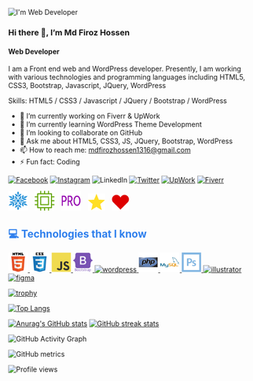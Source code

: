 ![I'm Web Developer](https://pbs.twimg.com/profile_banners/1316954352808992768/1602827312/1500x500)

### Hi there 👋, I’m Md Firoz Hossen
#### Web Developer

I am a Front end web and WordPress developer. Presently, I am working with various technologies and programming languages including HTML5, CSS3, Bootstrap, Javascript, JQuery, WordPress

Skills: HTML5 / CSS3 / Javascript / JQuery / Bootstrap / WordPress

- 🔭 I’m currently working on Fiverr & UpWork 
- 🌱 I’m currently learning WordPress Theme Development 
- 👯 I’m looking to collaborate on GitHub 
- 💬 Ask me about HTML5, CSS3, JS, JQuery, Bootstrap, WordPress 
- 📫 How to reach me: mdfirozhossen1316@gmail.com 
- ⚡ Fun fact: Coding 

<a href="https://www.facebook.com/Firozvslikhon">![Facebook](https://img.shields.io/badge/Facebook-%231877F2.svg?style=for-the-badge&logo=Facebook&logoColor=white)</a>
<a href="https://www.instagram.com/wordpress_theme_developer/">![Instagram](https://img.shields.io/badge/Instagram-%23E4405F.svg?style=for-the-badge&logo=Instagram&logoColor=white)</a>
![LinkedIn](https://img.shields.io/badge/linkedin-%230077B5.svg?style=for-the-badge&logo=linkedin&logoColor=white)
<a href="https://twitter.com/developer_mf">![Twitter](https://img.shields.io/badge/Twitter-%231DA1F2.svg?style=for-the-badge&logo=Twitter&logoColor=white)</a>
<a href="https://www.upwork.com/freelancers/~012d4d08289f49acdf">![UpWork](https://img.shields.io/badge/upwork-%230077B5.svg?style=for-the-badge&logo=upwork&logoColor=white)</a>
<a href="https://www.fiverr.com/mdfiroz6113?up_rollout=true">![Fiverr](https://img.shields.io/badge/fiverr-%230077B5.svg?style=for-the-badge&logo=fiverr&logoColor=white)</a> 

<a href='https://archiveprogram.github.com/'><img src='https://raw.githubusercontent.com/acervenky/animated-github-badges/master/assets/acbadge.gif' width='40' height='40'></a> <a href='https://docs.github.com/en/developers'><img src='https://raw.githubusercontent.com/acervenky/animated-github-badges/master/assets/devbadge.gif' width='40' height='40'></a> <a href='https://github.com/pricing'><img src='https://raw.githubusercontent.com/acervenky/animated-github-badges/master/assets/pro.gif' width='40' height='40'></a> <a href='https://stars.github.com/'><img src='https://raw.githubusercontent.com/acervenky/animated-github-badges/master/assets/starbadge.gif' width='35' height='35'></a> <a href='https://docs.github.com/en/github/supporting-the-open-source-community-with-github-sponsors'><img src='https://raw.githubusercontent.com/acervenky/animated-github-badges/master/assets/sponsorbadge.gif' width='35' height='35'></a> 

<h2 align="left" style="color:#3080ed;">💻 Technologies that I know</h2>
<p align="left"> <a href="https://www.w3.org/html/" target="_blank" rel="noreferrer"> <img src="https://raw.githubusercontent.com/devicons/devicon/master/icons/html5/html5-original-wordmark.svg" alt="html5" width="40" height="40"/> </a>
<a href="https://www.w3schools.com/css/" target="_blank" rel="noreferrer"> <img src="https://raw.githubusercontent.com/devicons/devicon/master/icons/css3/css3-original-wordmark.svg" alt="css3" width="40" height="40"/> </a>
<a href="https://developer.mozilla.org/en-US/docs/Web/JavaScript" target="_blank" rel="noreferrer"> <img src="https://raw.githubusercontent.com/devicons/devicon/master/icons/javascript/javascript-original.svg" alt="javascript" width="40" height="40"/> </a>
<a href="https://getbootstrap.com" target="_blank" rel="noreferrer"> <img src="https://raw.githubusercontent.com/devicons/devicon/master/icons/bootstrap/bootstrap-plain-wordmark.svg" alt="bootstrap" width="40" height="40"/> </a>
<a href="https://wordpress.org/" target="_blank" rel="noreferrer"> <img src="https://www.vectorlogo.zone/logos/wordpress/wordpress-icon.svg" alt="wordpress" width="40" height="40"/> </a>
<a href="https://www.php.net" target="_blank" rel="noreferrer"> <img src="https://raw.githubusercontent.com/devicons/devicon/master/icons/php/php-original.svg" alt="php" width="40" height="40"/> </a> <a href="https://www.mysql.com/" target="_blank" rel="noreferrer"> <img src="https://raw.githubusercontent.com/devicons/devicon/master/icons/mysql/mysql-original-wordmark.svg" alt="mysql" width="40" height="40"/> </a>
<a href="https://www.photoshop.com/en" target="_blank" rel="noreferrer"> <img src="https://raw.githubusercontent.com/devicons/devicon/master/icons/photoshop/photoshop-line.svg" alt="photoshop" width="40" height="40"/> </a>
<a href="https://www.adobe.com/in/products/illustrator.html" target="_blank" rel="noreferrer"> <img src="https://www.vectorlogo.zone/logos/adobe_illustrator/adobe_illustrator-icon.svg" alt="illustrator" width="40" height="40"/> </a>
<a href="https://www.figma.com/" target="_blank" rel="noreferrer"> <img src="https://www.vectorlogo.zone/logos/figma/figma-icon.svg" alt="figma" width="40" height="40"/> </a> </p>

[![trophy](https://github-profile-trophy.vercel.app/?username=Firozhossen1316)](https://github.com/ryo-ma/github-profile-trophy)

[![Top Langs](https://github-readme-stats.vercel.app/api/top-langs/?username=Firozhossen1316&theme=blue-green)](https://github.com/anuraghazra/github-readme-stats)

<a href="">![Anurag's GitHub stats](https://github-readme-stats.vercel.app/api?username=Firozhossen1316&theme=blue-green&show_icons=true)<a/>
<a href="">![GitHub streak stats](https://github-readme-streak-stats.herokuapp.com/?user=Firozhossen1316&theme=blue-green)<a/>

![GitHub Activity Graph](https://activity-graph.herokuapp.com/graph?username=Firozhossen1316)  

![GitHub metrics](https://metrics.lecoq.io/Firozhossen1316)  

![Profile views](https://gpvc.arturio.dev/Firozhossen1316)  

